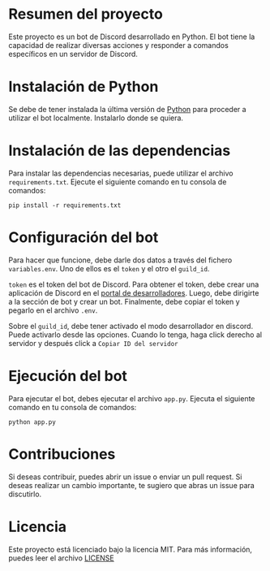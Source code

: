 # Resumen del proyecto

Este proyecto es un bot de Discord desarrollado en Python. El bot tiene la capacidad de realizar diversas acciones y responder a comandos específicos en un servidor de Discord.

# Instalación de Python

Se debe de tener instalada la última versión de [Python](https://www.python.org/downloads/) para proceder a utilizar el bot localmente.
Instalarlo donde se quiera.

# Instalación de las dependencias

Para instalar las dependencias necesarias, puede utilizar el archivo `requirements.txt`. Ejecute el siguiente comando en tu consola de comandos:
```
pip install -r requirements.txt
``` 

# Configuración del bot

Para hacer que funcione, debe darle dos datos a través del fichero `variables.env`. Uno de ellos es el `token` y el otro el `guild_id`.

`token` es el token del bot de Discord. Para obtener el token, debe crear una aplicación de Discord en el [portal de desarrolladores](https://discord.com/developers/applications). Luego, debe dirigirte a la sección de bot y crear un bot. Finalmente, debe copiar el token y pegarlo en el archivo `.env`.

Sobre el `guild_id`, debe tener activado el modo desarrollador en discord. Puede activarlo desde las opciones. Cuando lo tenga, haga click derecho al servidor y después click a `Copiar ID del servidor`

# Ejecución del bot

Para ejecutar el bot, debes ejecutar el archivo `app.py`. Ejecuta el siguiente comando en tu consola de comandos:
```
python app.py
``` 

# Contribuciones

Si deseas contribuir, puedes abrir un issue o enviar un pull request. Si deseas realizar un cambio importante, te sugiero que abras un issue para discutirlo.

# Licencia

Este proyecto está licenciado bajo la licencia MIT. Para más información, puedes leer el archivo [LICENSE](LICENSE)
